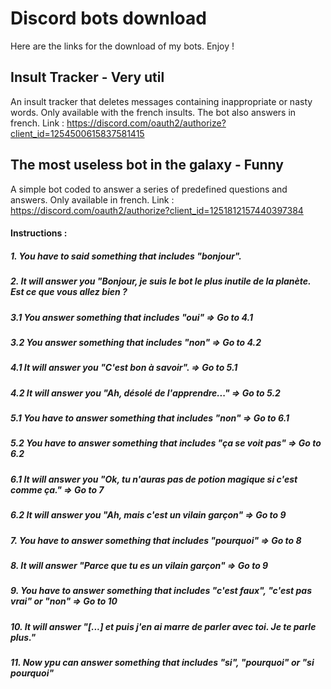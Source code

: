 # Discord bots download
Here are the links for the download of my bots. Enjoy !

## Insult Tracker - Very util
An insult tracker that deletes messages containing inappropriate or nasty words.
Only available with the french insults. The bot also answers in french.
Link : https://discord.com/oauth2/authorize?client_id=1254500615837581415 


## The most useless bot in the galaxy - Funny 
A simple bot coded to answer a series of predefined questions and answers.
Only available in french.
Link : https://discord.com/oauth2/authorize?client_id=1251812157440397384
#### Instructions : 
##### 1. You have to said something that includes "bonjour".
##### 2. It will answer you "Bonjour, je suis le bot le plus inutile de la planète. Est ce que vous allez bien ?
##### 3.1 You answer something that includes "oui" => Go to 4.1
##### 3.2 You answer something that includes "non" => Go to 4.2
##### 4.1 It will answer you "C'est bon à savoir". => Go to 5.1
##### 4.2 It will answer you "Ah, désolé de l'apprendre..." => Go to 5.2
##### 5.1 You have to answer something that includes "non" => Go to 6.1
##### 5.2 You have to answer something that includes "ça se voit pas" => Go to 6.2
##### 6.1 It will answer you "Ok, tu n'auras pas de potion magique si c'est comme ça." => Go to 7
##### 6.2 It will answer you "Ah, mais c'est un vilain garçon" => Go to 9
##### 7. You have to answer something that includes "pourquoi" => Go to 8
##### 8. It will answer "Parce que tu es un vilain garçon" => Go to 9
##### 9. You have to answer something that includes "c'est faux", "c'est pas vrai" or "non" => Go to 10
##### 10. It will answer "[...] et puis j'en ai marre de parler avec toi. Je te parle plus."
##### 11. Now ypu can answer something that includes "si", "pourquoi" or "si pourquoi"

